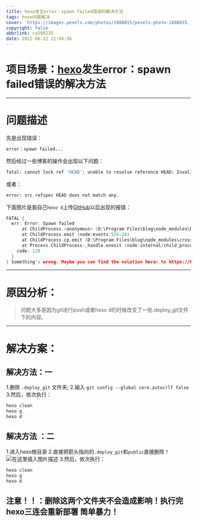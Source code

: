 ```yaml
---
title: hexo发生error：spawn failed错误的解决方法
tags: hexo问题解决
cover: 'https://images.pexels.com/photos/1888015/pexels-photo-1888015.jpeg'
copyright: false
abbrlink: ca599235
date: 2022-06-22 21:04:36
---
```


# 项目场景：[hexo](https://so.csdn.net/so/search?q=hexo&spm=1001.2101.3001.7020)发生error：spawn failed错误的解决方法

------

# 问题描述

先是出现错误：

```bash
error：spawn failed...
```

然后经过一些博客的操作会出现以下问题：

```bash
fatal: cannot lock ref 'HEAD': unable to resolve reference HEAD: Invalid argument error: src refspec
```

或者：

```bash
error: src refspec HEAD does not match any.
```

下面图片是我自己`hexo d`上传[GitHub](https://so.csdn.net/so/search?q=GitHub&spm=1001.2101.3001.7020)以后出现的报错：

```c
FATAL {
  err: Error: Spawn failed
      at ChildProcess.<anonymous> (D:\Program Files\blog\node_modules\hexo-util\lib\spawn.js:51:21)
      at ChildProcess.emit (node:events:526:28)
      at ChildProcess.cp.emit (D:\Program Files\blog\node_modules\cross-spawn\lib\enoent.js:34:29)
      at Process.ChildProcess._handle.onexit (node:internal/child_process:291:12) {
    code: 128
  }
} Something's wrong. Maybe you can find the solution here: %s https://hexo.io/docs/troubleshooting.html

```

------

# 原因分析：

> 问题大多是因为git进行push或者hexo d的时候改变了一些.deploy_git文件下的内容。

------

# 解决方案：

## 解决方法：一

1.删除 `.deploy_git` 文件夹;
2.输入 `git config --global core.autocrlf false`
3.然后，依次执行：

```handlebars
hexo clean
hexo g
hexo d
```

## 解决方法 ：二

1.进入hexo根目录
2.直接把箭头指向的`.deploy_git`和`public`直接删除！
![在这里插入图片描述](https://img-blog.csdnimg.cn/ffa9155ebfc543d48ef7eb909b6b4716.png?x-oss-process=image/watermark,type_d3F5LXplbmhlaQ,shadow_50,text_Q1NETiBA5bq45oqx,size_20,color_FFFFFF,t_70,g_se,x_16#pic_center)
3.然后，依次执行：

```handlebars
hexo clean
hexo g
hexo d
```

## 注意！！：删除这两个文件夹不会造成影响！执行完hexo三连会重新部署 简单暴力！